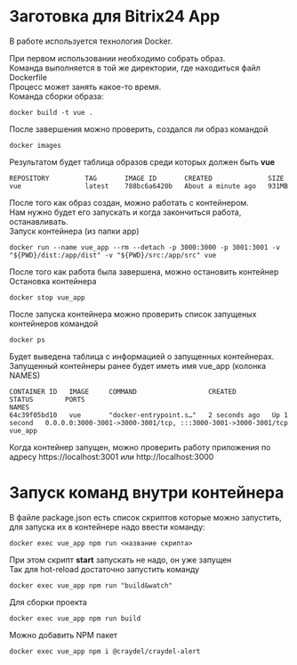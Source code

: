 # Заготовка для Bitrix24 App
В работе используется технология Docker.

При первом использовании необходимо собрать образ.  
Команда выполняется в той же директории, где находиться файл Dockerfile  
Процесс может занять какое-то время.  
Команда сборки образа:  
```
docker build -t vue .
```
После завершения можно проверить, создался ли образ командой
```
docker images
```
Результатом будет таблица образов среди которых должен быть **vue**
```
REPOSITORY         TAG       IMAGE ID       CREATED              SIZE
vue                latest    788bc6a6420b   About a minute ago   931MB
```
После того как образ создан, можно работать с контейнером.  
Нам нужно будет его запускать и когда закончиться работа, останавливать.  
Запуск контейнера (из папки app)
```
docker run --name vue_app --rm --detach -p 3000:3000 -p 3001:3001 -v "${PWD}/dist:/app/dist" -v "${PWD}/src:/app/src" vue
```
После того как работа была завершена, можно остановить контейнер  
Остановка контейнера
```
docker stop vue_app
```

После запуска контейнера можно проверить список запущеных контейнеров командой 
```
docker ps
```
Будет выведена таблица с информацией о запущенных контейнерах.  
Запущенный контейнеры ранее будет иметь имя vue_app (колонка NAMES)
``` 
CONTAINER ID   IMAGE     COMMAND                  CREATED         STATUS        PORTS                                                           NAMES
64c39f05bd10   vue       "docker-entrypoint.s…"   2 seconds ago   Up 1 second   0.0.0.0:3000-3001->3000-3001/tcp, :::3000-3001->3000-3001/tcp   vue_app
```
Когда контейнер запущен, можно проверить работу приложения по адресу https://localhost:3001 или http://localhost:3000


# Запуск команд внутри контейнера

В файле package.json есть список скриптов которые можно запустить, для запуска их в контейнере надо ввести команду:
```
docker exec vue_app npm run <название скрипта>
```
При этом скрипт **start** запускать не надо, он уже запущен  
Так для hot-reload достаточно запустить команду
```
docker exec vue_app npm run "build&watch"
```
Для сборки проекта
```
docker exec vue_app npm run build
```
Можно добавить NPM пакет
```
docker exec vue_app npm i @craydel/craydel-alert
```